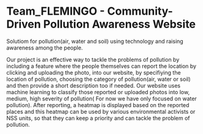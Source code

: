 # Team_FLEMINGO - Community-Driven Pollution Awareness Website

Solutiom for pollution(air, water and soil) using technology and raising awareness among the people.

Our project is an effective way to tackle the problems of pollution by including a feature where the people themselves can report the location by clicking and uploading the photo, into our website, by specifiying the location of pollution, choosing the category of pollution(air, water or soil) and then provide a short description too if needed. Our website uses machine learning to classify those reported or uploaded photos into low, medium, high severity of pollution( For now we have only focused on water pollution). After reporting, a heatmap is displayed based on the reported places and this heatmap can be used by various environmental activists or NSS units, so that they can keep a priority and can tackle the problem of pollution. 
